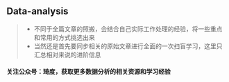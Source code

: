 ## Data-analysis

>- 不同于全篇文章的照搬，会结合自己实际工作处理的经验，将一些重点和常用的方式挑选出来
>- 当然还是首先要同步相关的原始文章进行全面的一次扫盲学习，这里只汇总相对来说的进阶信息

#### 关注公众号：琦度，获取更多数据分析的相关资源和学习经验

